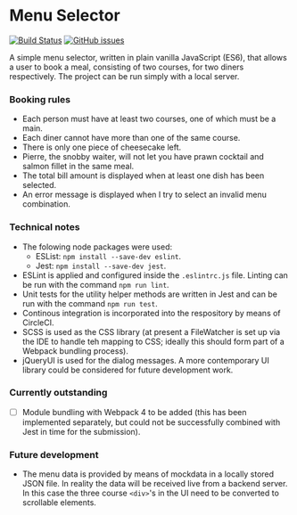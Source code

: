 # Menu Selector
[![Build Status](https://circleci.com/gh/Carla-de-Beer/Menu-Selector.png?&style=shield&circle-token=:circle-token)](https://circleci.com/gh/Carla-de-Beer/Matrix-Library)
[![GitHub issues](https://img.shields.io/github/issues/Carla-de-Beer/Menu-Selector.svg?style=flat-square)](https://github.com/Carla-de-Beer/Menu-Selector/issues)

A simple menu selector, written in plain vanilla JavaScript (ES6), that allows a user to book a meal, consisting of two courses, for two diners respectively. The project can be run simply with a local server.

### Booking rules
* Each person must have at least two courses, one of which must be a main.
* Each diner cannot have more than one of the same course.
* There is only one piece of cheesecake left.
* Pierre, the snobby waiter, will not let you have prawn cocktail and salmon fillet in the same meal.
* The total bill amount is displayed when at least one dish has been selected.
* An error message is displayed when I try to select an invalid menu combination.

### Technical notes
* The folowing node packages were used:
    * ESList: `npm install --save-dev eslint`.
    * Jest: `npm install --save-dev jest`.
* ESLint is applied and configured inside the `.eslintrc.js` file. Linting can be run with the command `npm run lint`.
* Unit tests for the utility helper methods are written in Jest and can be run with the command `npm run test`.
* Continous integration is incorporated into the respository by means of CircleCI.
* SCSS is used as the CSS library (at present a FileWatcher is set up via the IDE to handle teh mapping to CSS; ideally this should form part of a Webpack bundling process).
* jQueryUI is used for the dialog messages. A more contemporary UI library could be considered for future development work.

### Currently outstanding
- [ ] Module bundling with Webpack 4 to be added (this has been implemented separately, but could not be successfully combined with Jest in time for the submission).

### Future development
* The menu data is provided by means of mockdata in a locally stored JSON file. In reality the data will be received live from a backend server. In this case the three course `<div>`'s in the UI need to be converted to scrollable elements.




